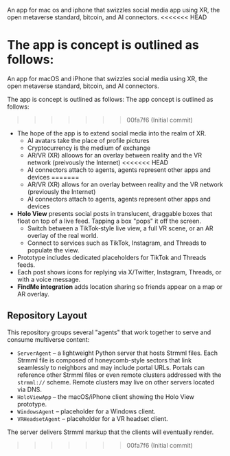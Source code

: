 An app for mac os and iphone that swizzles social media app using XR, the open metaverse standard, bitcoin, and AI connectors.
<<<<<<< HEAD

The app is concept is outlined as follows:
=======
An app for macOS and iPhone that swizzles social media using XR, the open metaverse standard, bitcoin, and AI connectors.

The app is concept is outlined as follows:
The app concept is outlined as follows:
>>>>>>> 00fa7f6 (Initial commit)

* The hope of the app is to extend social media into the realm of XR.
  * AI avatars take the place of profile pictures
  * Cryptocurrency is the medium of exchange
  * AR/VR (XR) alloows for an overlay between reality and the VR network (preivously the Internet)
<<<<<<< HEAD
  * AI connectors attach to agents, agents represent other apps and devices
=======
  * AR/VR (XR) allows for an overlay between reality and the VR network (previously the Internet)
  * AI connectors attach to agents, agents represent other apps and devices
* **Holo View** presents social posts in translucent, draggable boxes that float on top of a live feed. Tapping a box "pops" it off the screen.
  * Switch between a TikTok‑style live view, a full VR scene, or an AR overlay of the real world.
  * Connect to services such as TikTok, Instagram, and Threads to populate the view.
* Prototype includes dedicated placeholders for TikTok and Threads feeds.
* Each post shows icons for replying via X/Twitter, Instagram, Threads,
  or with a voice message.
* **FindMe integration** adds location sharing so friends appear on a map or AR overlay.

## Repository Layout

This repository groups several "agents" that work together to serve and consume multiverse content:

* `ServerAgent` – a lightweight Python server that hosts Strmml files. Each
  Strmml file is composed of honeycomb-style sectors that link seamlessly to
  neighbors and may include portal URLs. Portals can reference other Strmml
  files or even remote clusters addressed with the `strmml://` scheme. Remote
  clusters may live on other servers located via DNS.
* `HoloViewApp` – the macOS/iPhone client showing the Holo View prototype.
* `WindowsAgent` – placeholder for a Windows client.
* `VRHeadsetAgent` – placeholder for a VR headset client.

The server delivers Strmml markup that the clients will eventually render.
>>>>>>> 00fa7f6 (Initial commit)
